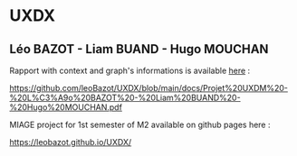 # UXDX
## Léo BAZOT - Liam BUAND - Hugo MOUCHAN

Rapport with context and graph's informations is available [here](https://github.com/leoBazot/UXDX/blob/main/docs/Projet%20UXDM%20-%20L%C3%A9o%20BAZOT%20-%20Liam%20BUAND%20-%20Hugo%20MOUCHAN.pdf) :

https://github.com/leoBazot/UXDX/blob/main/docs/Projet%20UXDM%20-%20L%C3%A9o%20BAZOT%20-%20Liam%20BUAND%20-%20Hugo%20MOUCHAN.pdf


MIAGE project for 1st semester of M2 available on github pages here :

https://leobazot.github.io/UXDX/
